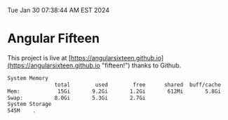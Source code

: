 Tue Jan 30 07:38:44 AM EST 2024

# Angular Fifteen


This project is live at [https://angularsixteen.github.io](https://angularsixteen.github.io "fifteen!") thanks to Github.

```bash
System Memory
               total        used        free      shared  buff/cache   available
Mem:            15Gi       9.2Gi       1.2Gi       612Mi       5.8Gi       6.1Gi
Swap:          8.0Gi       5.3Gi       2.7Gi
System Storage
545M	.
```
```bash
